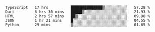 <!--START_SECTION:waka-->
```text
TypeScript   17 hrs          ██████████████▒░░░░░░░░░░   57.28 % 
Dart         6 hrs 30 mins   █████▒░░░░░░░░░░░░░░░░░░░   21.93 % 
HTML         2 hrs 57 mins   ██▒░░░░░░░░░░░░░░░░░░░░░░   09.98 % 
JSON         1 hr 21 mins    █░░░░░░░░░░░░░░░░░░░░░░░░   04.55 % 
Python       29 mins         ▒░░░░░░░░░░░░░░░░░░░░░░░░   01.65 % 
```
<!--END_SECTION:waka-->